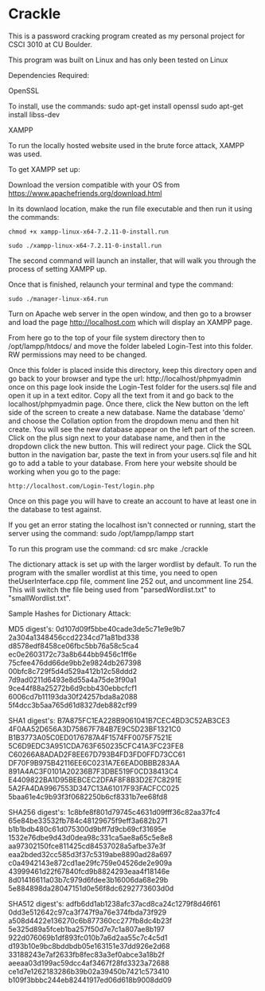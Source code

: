 # Crackle
This is a password cracking program created as my personal project for CSCI 3010 at CU Boulder.

This program was built on Linux and has only been tested on Linux

Dependencies Required:

OpenSSL

To install, use the commands:
	sudo apt-get install openssl
	sudo apt-get install libss-dev

XAMPP

To run the locally hosted website used in the brute force attack, XAMPP was used.

To get XAMPP set up:

Download the version compatible with your OS from https://www.apachefriends.org/download.html

In its downlaod location, make the run file executable and then run it using the commands:

	chmod +x xampp-linux-x64-7.2.11-0-install.run

	sudo ./xampp-linux-x64-7.2.11-0-install.run

The second command will launch an installer, that will walk you through the process of setting XAMPP up.

Once that is finished, relaunch your terminal and type the command:

	sudo ./manager-linux-x64.run

Turn on Apache web server in the open window, and then go to a browser and load the page http://localhost.com which will display an XAMPP page.

From here go to the top of your file system directory then to /opt/lampp/htdocs/ and move the folder labeled Login-Test into this folder. RW permissions may need to be changed.

Once this folder is placed inside this directory, keep this directory open and go back to your browser and type the url:
	http://localhost/phpmyadmin
once on this page look inside the Login-Test folder for the users.sql file and open it up in a text editor. Copy all the text from it and go back to the localhost/phpmyadmin page. Once there, click the New button on the left side of the screen to create a new database. Name the database 'demo' 
and choose the Collation option from the dropdown menu and then hit create. You will see the new database appear on the left part of the screen. Click on the plus sign next to your database name, and then in the dropdown click the new button. This will redirect your page. Click the SQL button in the navigation bar, paste the text in from your users.sql file and hit go to add a table to your database. From here your website should be working when you go to the page:

	http://localhost.com/Login-Test/login.php

Once on this page you will have to create an account to have at least one in the database to test against.

If you get an error stating the localhost isn't connected or running, start the server using the command:
	sudo /opt/lampp/lampp start



To run this program use the command:
	cd src
	make
	./crackle

The dictionary attack is set up with the larger wordlist by default. To run the program with the smaller wordlist at this time, you need to open theUserInterface.cpp file, comment line 252 out, and uncomment line 254. This will switch the file being used from "parsedWordlist.txt" to "smallWordlist.txt".

Sample Hashes for Dictionary Attack:

MD5 digest's:
0d107d09f5bbe40cade3de5c71e9e9b7
2a304a1348456ccd2234cd71a81bd338 
d8578edf8458ce06fbc5bb76a58c5ca4
ec0e2603172c73a8b644bb9456c1ff6e
75cfee476dd66de9bb2e9824db267398
00bfc8c729f5d4d529a412b12c58ddd2
7d9ad0211d6493e8d55a4a75de3f90a1
9ce44f88a25272b6d9cbb430ebbcfcf1
6006cd7b11193da30f24257bda8a2088
5f4dcc3b5aa765d61d8327deb882cf99

SHA1 digest's:
B7A875FC1EA228B9061041B7CEC4BD3C52AB3CE3
4F0AA52D656A3D75867F784B7E9C5D23BF1321C0
B1B3773A05C0ED0176787A4F1574FF0075F7521E
5C6D9EDC3A951CDA763F650235CFC41A3FC23FE8
C60266A8ADAD2F8EE67D793B4FD3FD0FFD73CC61
DF70F9B975B42116EE6C0231A7E6EAD0BBB283AA
891A4AC3F0101A20236B7F3DBE519F0CD38413C4
E4409822BA1D95BEBCEC2DFAF8F8B3D2E7C8291E
5A2FA4DA9967553D347C13A61017F93FACFCC025
5baa61e4c9b93f3f0682250b6cf8331b7ee68fd8

SHA256 digest's:
1c8bfe8f801d79745c4631d09fff36c82aa37fc4
65e84be33532fb784c48129675f9eff3a682b271
b1b1bdb480c61d075300d9bff7d9cb69cf31695e
1532e76dbe9d43d0dea98c331ca5ae8a65c5e8e8
aa97302150fce811425cd84537028a5afbe37e3f
eaa2bded32cc585d3f37c5319abe8890ad28a697
c0a4942143e872cd1ae29fc759e04526de2e909a
43999461d22f67840fcd9b8824293eaa4f18146e
8d01416611a03b7c979d6fdee3b16006da68e29b
5e884898da28047151d0e56f8dc6292773603d0d

SHA512 digest's:
adfb6dd1ab1238afc37acd8ca24c1279f8d46f61
0dd3e512642c97ca3f747f9a76e374fbda73f929
a508d4422e136270c6b877360cc277fb8dc4b23f
5e325d89a5fceb1ba257f50d7e7c1a807ae8b197
922d076069b1df893fc010b7a6d2aa55c7c4c5d1
d193b10e9bc8bddbdb05e163151e37dd926e2d68
33188243e7af2633fb8fec83a3ef0abce3a18b2f
aeeaa03d199ac59dcc4af3467f28fd3323a72688
ce1d7e1262183286b39b02a39450b7421c573410
b109f3bbbc244eb82441917ed06d618b9008dd09